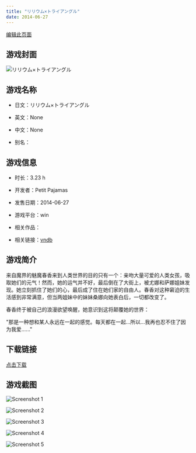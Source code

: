 ```yaml
---
title: "リリウム×トライアングル"
date: 2014-06-27
---
```

[编辑此页面](https://github.com/ACG-3/ADV3-source/blob/main/source/_posts/%E3%83%AA%E3%83%AA%E3%82%A6%E3%83%A0%C3%97%E3%83%88%E3%83%A9%E3%82%A4%E3%82%A2%E3%83%B3%E3%82%B0%E3%83%AB.md)

## 游戏封面

![リリウム×トライアングル](https%3A//pan.timero.xyz/onedrive/img_lib_001/%E3%83%AA%E3%83%AA%E3%82%A6%E3%83%A0%C3%97%E3%83%88%E3%83%A9%E3%82%A4%E3%82%A2%E3%83%B3%E3%82%B0%E3%83%AB_cover.avif)


## 游戏名称

- 日文：リリウム×トライアングル
- 英文：None
- 中文：None

- 别名：


## 游戏信息

- 时长：3.23 h
- 开发者：Petit Pajamas
- 发售日期：2014-06-27
- 游戏平台：win
- 相关作品：

- 相关链接：[vndb](https://vndb.org/v13839)


## 游戏简介

来自魔界的魅魔春香来到人类世界的目的只有一个：亲吻大量可爱的人类女孩，吸取她们的元气！然而，她的运气并不好，最后倒在了大街上，被尤娜和萨娜姐妹发现。她立刻抓住了她们的心，最后成了住在她们家的自由人。春香对这种窘迫的生活感到非常满意，但当两姐妹中的妹妹桑娜向她表白后，一切都改变了。

春香终于被自己的浪漫欲望唤醒，她意识到这将颠覆她的世界：

"那是一种想和某人永远在一起的感觉。每天都在一起...所以...我再也忍不住了因为我爱......"




## 下载链接

[点击下载](https://pan.timero.xyz/onedrive/adv_lib_001/%E3%83%AA%E3%83%AA%E3%82%A6%E3%83%A0%C3%97%E3%83%88%E3%83%A9%E3%82%A4%E3%82%A2%E3%83%B3%E3%82%B0%E3%83%AB)


## 游戏截图


![Screenshot 1](https%3A//pan.timero.xyz/onedrive/img_lib_001/%E3%83%AA%E3%83%AA%E3%82%A6%E3%83%A0%C3%97%E3%83%88%E3%83%A9%E3%82%A4%E3%82%A2%E3%83%B3%E3%82%B0%E3%83%AB_Screenshot_1.avif)

![Screenshot 2](https%3A//pan.timero.xyz/onedrive/img_lib_001/%E3%83%AA%E3%83%AA%E3%82%A6%E3%83%A0%C3%97%E3%83%88%E3%83%A9%E3%82%A4%E3%82%A2%E3%83%B3%E3%82%B0%E3%83%AB_Screenshot_2.avif)

![Screenshot 3](https%3A//pan.timero.xyz/onedrive/img_lib_001/%E3%83%AA%E3%83%AA%E3%82%A6%E3%83%A0%C3%97%E3%83%88%E3%83%A9%E3%82%A4%E3%82%A2%E3%83%B3%E3%82%B0%E3%83%AB_Screenshot_3.avif)

![Screenshot 4](https%3A//pan.timero.xyz/onedrive/img_lib_001/%E3%83%AA%E3%83%AA%E3%82%A6%E3%83%A0%C3%97%E3%83%88%E3%83%A9%E3%82%A4%E3%82%A2%E3%83%B3%E3%82%B0%E3%83%AB_Screenshot_4.avif)

![Screenshot 5](https%3A//pan.timero.xyz/onedrive/img_lib_001/%E3%83%AA%E3%83%AA%E3%82%A6%E3%83%A0%C3%97%E3%83%88%E3%83%A9%E3%82%A4%E3%82%A2%E3%83%B3%E3%82%B0%E3%83%AB_Screenshot_5.avif)

